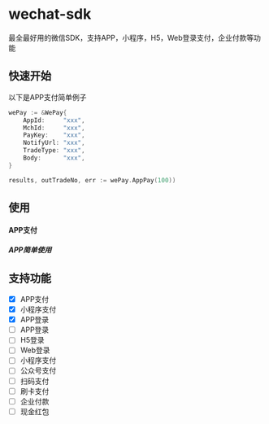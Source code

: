 # wechat-sdk
最全最好用的微信SDK，支持APP，小程序，H5，Web登录支付，企业付款等功能

## 快速开始
以下是APP支付简单例子
```go
wePay := &WePay{
	AppId:     "xxx",
	MchId:     "xxx",
	PayKey:    "xxx",
	NotifyUrl: "xxx",
	TradeType: "xxx",
	Body:      "xxx",
}

results, outTradeNo, err := wePay.AppPay(100))
```

## 使用


#### APP支付

##### APP简单使用

## 支持功能

- [x] APP支付
- [x] 小程序支付
- [x] APP登录
- [ ] APP登录
- [ ] H5登录
- [ ] Web登录
- [ ] 小程序支付
- [ ] 公众号支付
- [ ] 扫码支付
- [ ] 刷卡支付
- [ ] 企业付款
- [ ] 现金红包